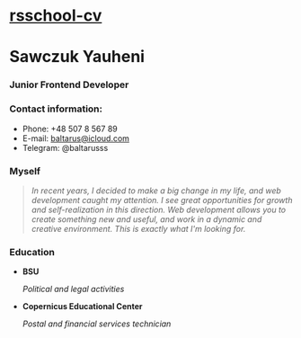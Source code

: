 # [rsschool-cv](https://github.com/Baltarus98/rsschool-cv)

# Sawczuk Yauheni

### Junior Frontend Developer

### Contact information:

- Phone: +48 507 8 567 89
- E-mail: baltarus@icloud.com
- Telegram: @baltarusss

### Myself

> _In recent years, I decided to make a big change in my life, and web development caught my attention. I see great opportunities for growth and self-realization in this direction. Web development allows you to create something new and useful, and work in a dynamic and creative environment. This is exactly what I'm looking for._

### Education

- **BSU**

  *Political and legal activities*

- **Copernicus Educational Center**

  *Postal and financial services technician*

